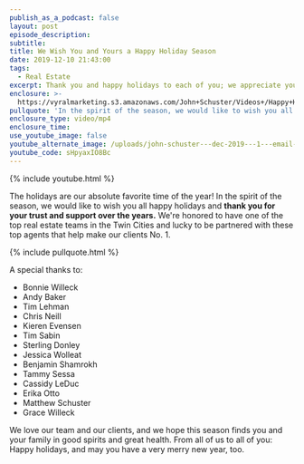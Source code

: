 ```yaml
---
publish_as_a_podcast: false
layout: post
episode_description:
subtitle:
title: We Wish You and Yours a Happy Holiday Season
date: 2019-12-10 21:43:00
tags:
  - Real Estate
excerpt: Thank you and happy holidays to each of you; we appreciate your support!
enclosure: >-
  https://vyralmarketing.s3.amazonaws.com/John+Schuster/Videos+/Happy+Holidays.mp4
pullquote: 'In the spirit of the season, we would like to wish you all happy holidays'
enclosure_type: video/mp4
enclosure_time:
use_youtube_image: false
youtube_alternate_image: /uploads/john-schuster---dec-2019---1---email-edit4.jpg
youtube_code: sHpyaxIO8Bc
---
```


{% include youtube.html %}

The holidays are our absolute favorite time of the year\! In the spirit of the season, we would like to wish you all happy holidays and **thank you for your trust and support over the years.**&nbsp;We're honored to have one of the top real estate teams in the Twin Cities and lucky to be partnered with these top agents that help make our clients No. 1.&nbsp;

{% include pullquote.html %}

A special thanks to:

* Bonnie Willeck
* Andy Baker
* Tim Lehman
* Chris Neill
* Kieren Evensen
* Tim Sabin
* Sterling Donley
* Jessica Wolleat
* Benjamin Shamrokh
* Tammy Sessa
* Cassidy LeDuc
* Erika Otto
* Matthew Schuster
* Grace Willeck

We love our team and our clients, and we hope this season finds you and your family in good spirits and great health. From all of us to all of you: Happy holidays, and may you have a very merry new year, too.<br>&nbsp;

&nbsp;